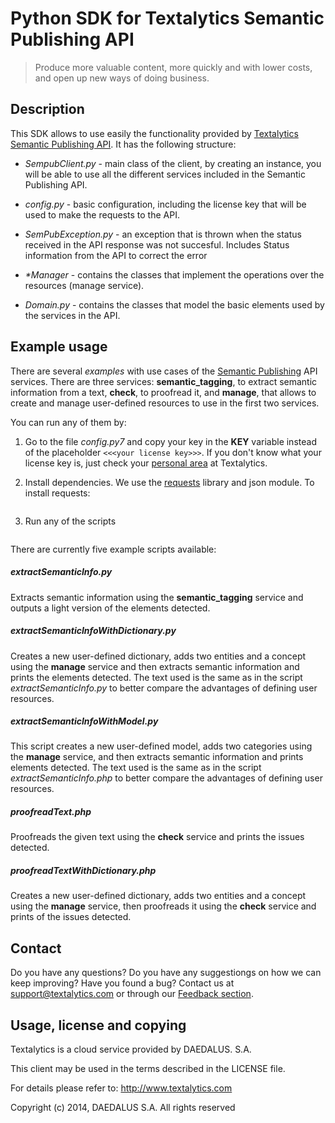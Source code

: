 # Python SDK for Textalytics Semantic Publishing API

> Produce more valuable content, more quickly and with lower costs, and open up new ways of doing business.


## Description
This SDK allows to use easily the functionality provided by [Textalytics Semantic Publishing API](https://textalytics.com/api-text-analysis-semantic-publishing). It has the following structure:

  * _SempubClient.py_ - main class of the client, by creating an instance, you will be able to use all the different services included in the Semantic Publishing API.
  * _config.py_ - basic configuration, including the license key that will be used to make the requests to the API.

  * _SemPubException.py_ - an exception that is thrown when the status received in the API response was not succesful. Includes Status information from the API to correct the error
  
  * _*Manager_  - contains the classes that implement the operations over the resources (manage service).
  * _Domain.py_ - contains the classes that model the basic elements used by the services in the API.

## Example usage
There are several  _examples_ with  use cases of the [Semantic Publishing](https://textalytics.com/api-text-analysis-semantic-publishing) API services. There are three services: __semantic_tagging__, to extract semantic information from a text, __check__, to proofread it, and __manage__, that allows to create and manage user-defined resources to use in the first two services.

  You can run any of them by:

1. Go to the file _config.py7_ and copy your key in the **KEY** variable instead of the placeholder `<<<your license key>>>`. If you don't know what your license key is, just check your [personal area](https://textalytics.com/personal_area) at Textalytics.

2. Install dependencies. We use the [requests](http://docs.python-requests.org/) library and json module. To install requests: 

    ```pip install requests
    ```
  

3. Run any of the scripts 
    ```python [script_name]
    ```


There are currently five example scripts available:

##### _extractSemanticInfo.py_ 
Extracts semantic information using the __semantic_tagging__ service and outputs a light version of the elements detected.

##### _extractSemanticInfoWithDictionary.py_
Creates a new user-defined dictionary, adds two entities and a concept using the __manage__ service and then extracts semantic information and prints the elements detected. The text used is the same as in the script _extractSemanticInfo.py_ to better compare the advantages of defining user resources.

##### _extractSemanticInfoWithModel.py_
This script creates a new user-defined model, adds two categories using the __manage__ service, and then extracts semantic information and prints elements detected. The text used is the same as in the script _extractSemanticInfo.php_ to better compare the advantages of defining user resources.

##### _proofreadText.php_
Proofreads the given text using the __check__ service and prints the issues detected.

##### _proofreadTextWithDictionary.php_
Creates a new user-defined dictionary, adds two entities and a concept using the __manage__ service, then proofreads it using the __check__ service and prints of the issues detected. 


## Contact

Do you have any questions? Do you have any suggestiongs on how we can keep improving? Have you found a bug?
Contact us at support@textalytics.com or through our [Feedback section](https://textalytics.com/core/feedback).



## Usage, license and copying

Textalytics is a cloud service provided by DAEDALUS. S.A.

This client may be used in the terms described in the LICENSE file.

For details please refer to: http://www.textalytics.com

Copyright (c) 2014, DAEDALUS S.A. All rights reserved


